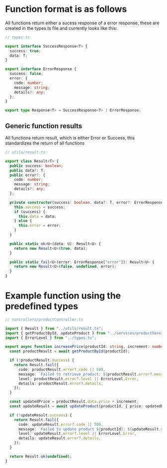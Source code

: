 # Function format is as follows

All functions return either a sucess response of a error response, these are created in the types.ts file and currently looks like this:


```typescript
// types.ts

export interface SuccessResponse<T> {
  success: true;
  data: T;
}

export interface ErrorResponse {
  success: false;
  error: {
    code: number;
    message: string;
    details?: any;
  };
}

export type Response<T> = SuccessResponse<T> | ErrorResponse;
```

## Generic function results

All functions return result, which is either Error or Success, this standardizes the return of all functions

```typescript
// utils/result.ts

export class Result<T> {
  public success: boolean;
  public data?: T;
  public error?: {
    code: number;
    message: string;
    details?: any;
  };

  private constructor(success: boolean, data?: T, error?: ErrorResponse["error"]) {
    this.success = success;
    if (success) {
      this.data = data;
    } else {
      this.error = error;
    }
  }

  public static ok<U>(data: U): Result<U> {
    return new Result<U>(true, data);
  }

  public static fail<U>(error: ErrorResponse["error"]): Result<U> {
    return new Result<U>(false, undefined, error);
  }
}
```


# Example function using the predefined types

```typescript
// controllers/productController.ts

import { Result } from "../utils/result.ts";
import { getProductById, updateProduct } from "../services/productService.ts";
import { ErrorLevel } from "../types.ts";

export async function increasePrice(productId: string, increment: number): Promise<Result<void>> {
  const productResult = await getProductById(productId);

  if (!productResult.success) {
    return Result.fail({
      code: productResult.error?.code || 500,
      message: `Failed to retrieve product: ${productResult.error?.message}`,
      level: productResult.error?.level || ErrorLevel.Error,
      details: productResult.error?.details,
    });
  }

  const updatedPrice = productResult.data.price + increment;
  const updateResult = await updateProduct(productId, { price: updatedPrice });

  if (!updateResult.success) {
    return Result.fail({
      code: updateResult.error?.code || 500,
      message: `Failed to update product ${productId}: ${updateResult.error?.message}`,
      level: updateResult.error?.level || ErrorLevel.Error,
      details: updateResult.error?.details,
    });
  }

  return Result.ok(undefined);
}

```